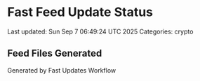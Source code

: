 # Fast Feed Update Status
Last updated: Sun Sep  7 06:49:24 UTC 2025
Categories: crypto

## Feed Files Generated

Generated by Fast Updates Workflow
